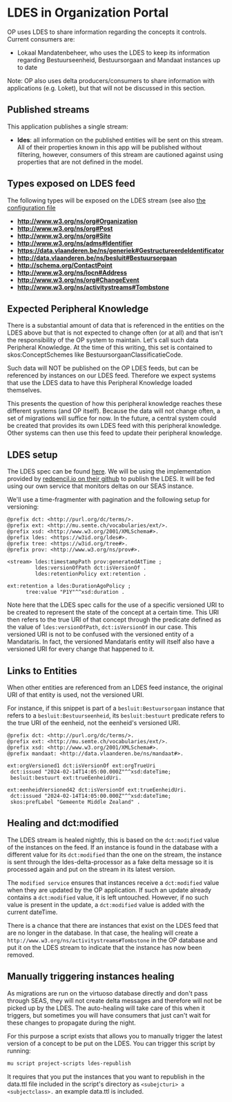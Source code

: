 # LDES in Organization Portal

OP uses LDES to share information regarding the concepts it controls. Current consumers are:

- Lokaal Mandatenbeheer, who uses the LDES to keep its information regarding Bestuurseenheid, Bestuursorgaan and Mandaat instances up to date

Note: OP also uses delta producers/consumers to share information with applications (e.g. Loket), but that will not be discussed in this section.

## Published streams

This application publishes a single stream:

- **ldes**: all information on the published entities will be sent on this stream. All of their properties known in this app will be published without filtering, however, consumers of this stream are cautioned against using properties that are not defined in the model.

## Types exposed on LDES feed

The following types will be exposed on the LDES stream (see also [the configuration file](../config/ldes-delta-pusher/ldes-types.ts)

- **http://www.w3.org/ns/org#Organization**
- **http://www.w3.org/ns/org#Post**
- **http://www.w3.org/ns/org#Site**
- **http://www.w3.org/ns/adms#Identifier**
- **https://data.vlaanderen.be/ns/generiek#GestructureerdeIdentificator**
- **http://data.vlaanderen.be/ns/besluit#Bestuursorgaan**
- **http://schema.org/ContactPoint**
- **http://www.w3.org/ns/locn#Address**
- **http://www.w3.org/ns/org#ChangeEvent**
- **http://www.w3.org/ns/activitystreams#Tombstone**

## Expected Peripheral Knowledge

There is a substantial amount of data that is referenced in the entities on the LDES above but that is not expected to change often (or at all) and that isn't the responsibility of the OP system to maintain. Let's call such data Peripheral Knowledge. At the time of this writing, this set is contained to skos:ConceptSchemes like BestuursorgaanClassificatieCode.

Such data will NOT be published on the OP LDES feeds, but can be referenced by instances on our LDES feed. Therefore we expect systems that use the LDES data to have this Peripheral Knowledge loaded themselves.

This presents the question of how this peripheral knowledge reaches these different systems (and OP itself). Because the data will not change often, a set of migrations will suffice for now. In the future, a central system could be created that provides its own LDES feed with this peripheral knowledge. Other systems can then use this feed to update their peripheral knowledge.

## LDES setup

The LDES spec can be found [here](https://semiceu.github.io/LinkedDataEventStreams/).
We will be using the implementation provided by [redpencil.io on their github](https://github.com/redpencilio/fragmentation-producer-service) to publish the LDES. It will be fed using our own service that monitors deltas on our SEAS instance.

We'll use a time-fragmenter with pagination and the following setup for versioning:

    @prefix dct: <http://purl.org/dc/terms/>.
    @prefix ext: <http://mu.semte.ch/vocabularies/ext/>.
    @prefix xsd: <http://www.w3.org/2001/XMLSchema#>.
    @prefix ldes: <https://w3id.org/ldes#>.
    @prefix tree: <https://w3id.org/tree#>.
    @prefix prov: <http://www.w3.org/ns/prov#>.

    <stream> ldes:timestampPath prov:generatedAtTime ;
             ldes:versionOfPath dct:isVersionOf .
             ldes:retentionPolicy ext:retention .

    ext:retention a ldes:DurationAgoPolicy ;
          tree:value "P1Y"^^xsd:duration .

Note here that the LDES spec calls for the use of a specific versioned URI to be created to represent the state of the concept at a certain time. This URI then refers to the true URI of that concept through the predicate defined as the value of `ldes:versionOfPath`, `dct:isVersionOf` in our case. This versioned URI is not to be confused with the versioned entity of a Mandataris. In fact, the versioned Mandataris entity will itself also have a versioned URI for every change that happened to it.

## Links to Entities

When other entities are referenced from an LDES feed instance, the original URI of that entity is used, not the versioned URI.

For instance, if this snippet is part of a `besluit:Bestuursorgaan` instance that refers to a `besluit:Bestuurseenheid`, its `besluit:bestuurt` predicate refers to the true URI of the eenheid, not the eenheid's versioned URI.

    @prefix dct: <http://purl.org/dc/terms/>.
    @prefix ext: <http://mu.semte.ch/vocabularies/ext/>.
    @prefix xsd: <http://www.w3.org/2001/XMLSchema#>.
    @prefix mandaat: <http://data.vlaanderen.be/ns/mandaat#>.

    ext:orgVersioned1 dct:isVersionOf ext:orgTrueUri
     dct:issued "2024-02-14T14:05:00.000Z"^^xsd:dateTime;
     besluit:bestuurt ext:trueEenheidUri.

    ext:eenheidVersioned42 dct:isVersionOf ext:trueEenheidUri.
     dct:issued "2024-02-14T14:05:00.000Z"^^xsd:dateTime;
     skos:prefLabel "Gemeente Middle Zealand" .

## Healing and dct:modified

The LDES stream is healed nightly, this is based on the `dct:modified` value of the instances on the feed. If an instance is found in the database with a different value for its `dct:modified` than the one on the stream, the instance is sent through the ldes-delta-processor as a fake delta message so it is processed again and put on the stream in its latest version.

The `modified service` ensures that instances receive a `dct:modified` value when they are updated by the OP application. If such an update already contains a `dct:modified` value, it is left untouched. However, if no such value is present in the update, a `dct:modified` value is added with the current dateTime.

There is a chance that there are instances that exist on the LDES feed that are no longer in the database. In that case, the healing will create a `http://www.w3.org/ns/activitystreams#Tombstone` in the OP database and put it on the LDES stream to indicate that the instance has now been removed.

## Manually triggering instances healing

As migrations are run on the virtuoso database directly and don't pass through SEAS, they will not create delta messages and therefore will not be picked up by the LDES. The auto-healing will take care of this when it triggers, but sometimes you will have consumers that just can't wait for these changes to propagate during the night.

For this purpose a script exists that allows you to manually trigger the latest version of a concept to be put on the LDES. You can trigger this script by running:

```bash
mu script project-scripts ldes-republish
```

It requires that you put the instances that you want to republish in the data.ttl file included in the script's directory as `<subejcturi> a <subjectclass>.` an example data.ttl is included.
